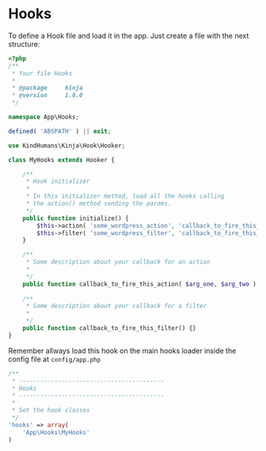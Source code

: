 # Hooks

To define a Hook file and load it in the app. Just create a file with the next
structure:

```php
<?php
/**
 * Your file Hooks
 *
 * @package     kinja
 * @version     1.0.0
 */

namespace App\Hooks;

defined( 'ABSPATH' ) || exit;

use KindHumans\Kinja\Hook\Hooker;

class MyHooks extends Hooker {

    /**
     * Hook initializer
	 * 
	 * In this initializer method, load all the hooks calling
	 * the action() method sending the params.
     */
    public function initialize() {
		$this->action( 'some_wordpress_action', 'callback_to_fire_this_action', 10, 2 );
		$this->filter( 'some_wordpress_filter', 'callback_to_fire_this_filter', 10, 2 );
    }

    /**
     * Some description about your callback for an action
     *
     */
    public function callback_to_fire_this_action( $arg_one, $arg_two ) {}
	
	/**
     * Some description about your callback for a filter
     *
     */
	public function callback_to_fire_this_filter() {}
}

```

Remember allways load this hook on the main hooks loader inside
the config file at `config/app.php`

```php
/**
 * -----------------------------------------
 * Hooks
 * -----------------------------------------
 *
 * Set the hook classes
 */
'hooks' => array(
	'App\Hooks\MyHooks'
)
```
